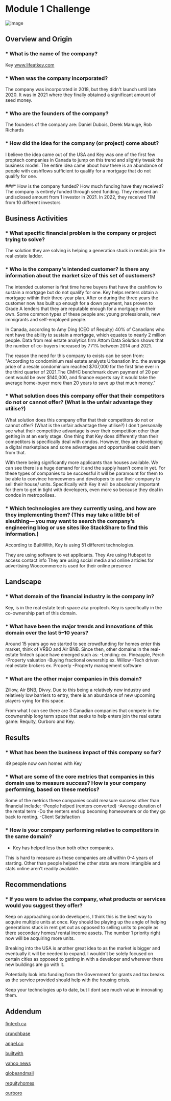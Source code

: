 # Module 1 Challenge
![image](https://user-images.githubusercontent.com/35862788/219796972-f2c58905-a4f2-4d9b-ab7e-11a443c1005d.png)

## Overview and Origin

### *       What is the name of the company?
Key
www.lifeatkey.com

### *       When was the company incorporated?
The company was incorporated in 2018, but they didn't launch until late 2020.  It was in 2021 where they finally obtained a significant amount of seed money.

### *       Who are the founders of the company?
The founders of the company are: Daniel Dubois, Derek Manuge, Rob Richards

### *       How did the idea for the company (or project) come about?
I believe the idea came out of the USA and Key was one of the first few proptech companies in Canada to jump on this trend and slightly tweak the business model.  The entire idea came about how there is an abundance of people with cashflows sufficient to qualify for a mortgage that do not qualify for one.

###*       How is the company funded? How much funding have they received?
The company is entirely funded through seed funding.  They received an undisclosed amount from 1 investor in 2021.  In 2022, they received 11M from 10 different investors

## Business Activities

### *        What specific financial problem is the company or project trying to solve?
The solution they are solving is helping a generation stuck in rentals join the real estate ladder.  

### *        Who is the company's intended customer?  Is there any information about the market size of this set of customers?
The intended customer is first time home buyers that have the cashflow to sustain a mortgage but do not qualify for one.  Key helps renters obtain a mortgage within their three-year plan.  After or during the three years the customer now has built up enough for a down payment, has proven to Grade A lenders that they are reputable enough for a mortgage on their own.
Some common types of these people are: young professionals, new immigrants and self-employed people.

In Canada, according to Amy Ding (CEO of Requity) 40% of Canadians who rent have the ability to sustain a mortgage, which equates to nearly 2 million people. Data from real estate analytics firm Attom Data Solution shows that the number of co-buyers increased by 771% between 2014 and 2021.

The reason the need for this company to exists can be seen from: "According to condominium real estate analysts Urbanation Inc. the average price of a resale condominium reached $707,000 for the first time ever in the third quarter of 2021.The CMHC benchmark down payment of 20 per cent would be over $140,000, and finance experts say it would take the average home-buyer more than 20 years to save up that much money."

### *       What solution does this company offer that their competitors do not or cannot offer? (What is the unfair advantage they utilise?)
What solution does this company offer that their competitors do not or cannot offer? (What is the unfair advantage they utilise?)
I don't personally see what their competitive advantage is over their competition other than getting in at an early stage. One thing that Key does differently than their competitors is specifically deal with condos.  However, they are developing a digital marketplace and some advantages and opportunities could stem from that.

With there being significantly more applicants than houses available.  We can see there is a huge demand for it and the supply hasn’t come in yet.  For these types of companies to be successful it will be paramount for them to be able to convince homeowners and developers to use their company to sell their house/ units.  Specifically with Key it will be absolutely important for them to get in tight with developers, even more so because they deal in condos in metropolises. 

### *       Which technologies are they currently using, and how are they implementing them? (This may take a little bit of sleuthing–– you may want to search the company’s engineering blog or use sites like StackShare to find this information.)
According to BuiltWith, Key is using 51 different technologies.

They are using software to vet applicants.
They Are using Hubspot to access contact info
They are using social media and online articles for advertising
Woocommerce is used for their online presence 

## Landscape

### *       What domain of the financial industry is the company in?
Key, is in the real estate tech space aka proptech.  Key is specifically in the co-ownership part of this domain.

### *        What have been the major trends and innovations of this domain over the last 5–10 years?
Around 15 years ago we started to see crowdfunding for homes enter this market, think of VRBO and Air BNB.  Since then, other domains in the real-estate fintech space have emerged such as:
-Lending: ex. Pineapple, Perch
-Property valuation
-Buying fractional ownership ex. Willow
-Tech driven real estate brokers ex. Properly
-Property management software

### *        What are the other major companies in this domain?
Zillow, Air BNB, Divvy.  Due to this being a relatively new industry and relatively low barriers to entry, there is an abundance of new upcoming players vying for this space.

From what I can see there are 3 Canadian companies that compete in the coownership long term space that seeks to help enters join the real estate game: Requity, Ourboro and Key.

## Results

### *       What has been the business impact of this company so far?
49 people now own homes with Key

### *       What are some of the core metrics that companies in this domain use to measure success? How is your company performing, based on these metrics?
Some of the metrics these companies could measure success other than financial include:
-People helped (renters converted)
-Average duration of the rental term
-Do the renters end up becoming homeowners or do they go back to renting.
-Client Satisfaction

### *       How is your company performing relative to competitors in the same domain?
- Key has helped less than both other companies.

This is hard to measure as these companies are all within 0-4 years of starting. Other than people helped the other stats are more intangible and stats online aren’t readily available.

## Recommendations

### *       If you were to advise the company, what products or services would you suggest they offer? 

Keep on approaching condo developers, I think this is the best way to acquire multiple units at once.  Key should be playing up the angle of helping generations stuck in rent get out as opposed to selling units to people as there secondary homes/ rental income assets.  The number 1 priority right now will be acquiring more units.

Breaking into the USA is another great idea to as the market is bigger and eventually it will be needed to expand.  I wouldn't be solely focused on certain cities as opposed to getting in with a developer and wherever there new buildings are go with it.

Potentially look into funding from the Government for grants and tax breaks as the service provided should help with the housing crisis.

Keep your technologies up to date, but I dont see much value in innovating them.

## Addendum

[fintech.ca](https://www.fintech.ca/2022/06/30/qa-key-co-founder-daniel-dubois-real-estate-co-ownership/)

[crunchbase](https://www.crunchbase.com/organization/key-c0c5)

[angel.co](https://angel.co/company/lifeatkey)

 [builtwith](https://builtwith.com/?https%3a%2f%2fwww.lifeatkey.com%2f)

 [yahoo news](https://ca.movies.yahoo.com/millennial-trend-co-buying-homes-142412630.html)

 [globeandmail](https://www.theglobeandmail.com/real-estate/article-fractional-ownership-play-offers-renters-a-market-entry/)

 [requityhomes](https://www.requityhomes.com/)

 [ourboro](https://ourboro.com/)

